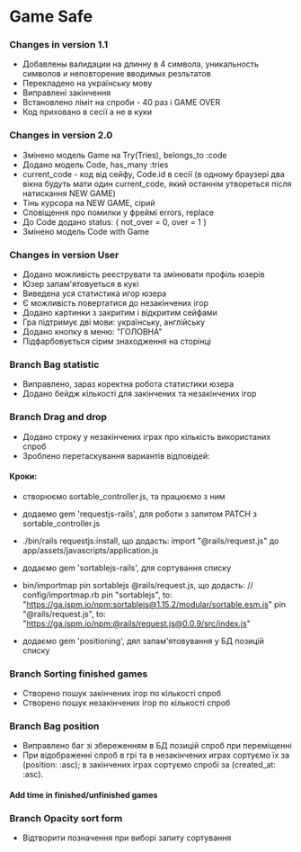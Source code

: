 # Game Safe

### Changes in version 1.1
* Добавлены валидации на длинну в 4 символа, уникальность символов и неповторение вводимых резльтатов
* Перекладено на українську мову
* Виправлені закінчення
* Встановлено ліміт на спроби - 40 раз і GAME OVER
* Код приховано в сесії а не в куки

### Changes in version 2.0
* Змінено модель Game на Try(Tries), belongs_to :code
* Додано модель Code, has_many :tries
* current_code - код від сейфу, Code.id в сесії (в одному браузері 
  два вікна будуть мати один current_code, який останнім утвореться
  після натискання NEW GAME)
* Тінь курсора на NEW GAME, сірий
* Сповіщення про помилки у фреймі errors, replace
* До Code додано status: { not_over = 0, over = 1 }
* Змінено модель Code with Game 

### Changes in version User
* Додано можливість реєструвати та змінювати профіль юзерів
* Юзер запам'ятовуеться в кукі
* Виведена уся статистика игор юзера
* Є можливість повертатися до незакінчених ігор
* Додано картинки з закритим і відкритим сейфами
* Гра підтримує дві мови: українську, англійську
* Додано кнопку в меню: "ГОЛОВНА"
* Підфарбовується сірим знаходження на сторінці

### Branch Bag statistic
* Виправлено, зараз коректна робота статистики юзера
* Додано бейдж кількості для закінчених та незакінчених ігор


### Branch Drag and drop
* Додано строку у незакінчених іграх про кількість використаних спроб
* Зроблено перетаскування вариантів відповідей:

#### Кроки:
* створюємо sortable_controller.js, та працюємо з ним

* додаемо gem 'requestjs-rails', для роботи з запитом PATCH з sortable_controller.js
+ ./bin/rails requestjs:install, що додасть:
import "@rails/request.js" до app/assets/javascripts/application.js

* додаємо gem 'sortablejs-rails', для сортування списку
+  bin/importmap pin sortablejs @rails/request.js, що додасть:
// config/importmap.rb
pin "sortablejs", to: "https://ga.jspm.io/npm:sortablejs@1.15.2/modular/sortable.esm.js"
pin "@rails/request.js", to: "https://ga.jspm.io/npm:@rails/request.js@0.0.9/src/index.js"

* додаємо gem 'positioning', дял запам'ятовування у БД позицій списку

### Branch Sorting finished games
* Створено пошук закінчених ігор по кількості спроб
* Створено пошук незакінчених ігор по кількості спроб

### Branch Bag position

* Виправлено баг зі збереженням в БД позицій спроб при переміщенні
* При відображенні спроб в грі та в незакінчених играх сортуємо їх за (position: :asc); в закінчених іграх сортуємо спробі за (created_at: :asc).

#### Add time in finished/unfinished games 

### Branch Opacity sort form
* Відтворити позначення при виборі запиту сортування
